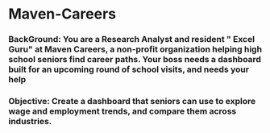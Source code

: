 # Maven-Careers
### BackGround: You are a Research Analyst and resident " Excel Guru" at Maven Careers, a non-profit organization helping high school seniors find career paths. Your boss needs a dashboard built for an upcoming round of school visits, and needs your help
### Objective: Create a dashboard that seniors can use to explore wage and employment trends, and compare them across industries.
